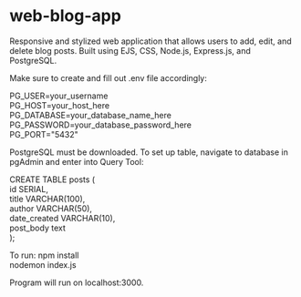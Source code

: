 # web-blog-app
Responsive and stylized web application that allows users to add, edit, and delete blog posts. Built using EJS, CSS, Node.js, Express.js, and PostgreSQL.

Make sure to create and fill out .env file accordingly:

PG_USER=your_username
<br />
PG_HOST=your_host_here
<br />
PG_DATABASE=your_database_name_here
<br />
PG_PASSWORD=your_database_password_here
<br />
PG_PORT="5432"

PostgreSQL must be downloaded. To set up table, navigate to database in pgAdmin and enter into Query Tool:

CREATE TABLE posts (
  <br />
  id SERIAL,
  <br />
  title VARCHAR(100),
  <br />
  author VARCHAR(50),
  <br />
  date_created VARCHAR(10),
  <br />
  post_body text
  <br />
); 

To run:
npm install
<br />
nodemon index.js

Program will run on localhost:3000.
